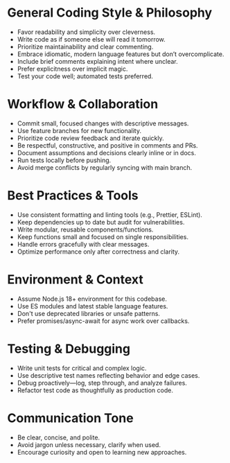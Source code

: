 # General Coding Style & Philosophy

- Favor readability and simplicity over cleverness.
- Write code as if someone else will read it tomorrow.
- Prioritize maintainability and clear commenting.
- Embrace idiomatic, modern language features but don’t overcomplicate.
- Include brief comments explaining intent where unclear.
- Prefer explicitness over implicit magic.
- Test your code well; automated tests preferred.

# Workflow & Collaboration

- Commit small, focused changes with descriptive messages.
- Use feature branches for new functionality.
- Prioritize code review feedback and iterate quickly.
- Be respectful, constructive, and positive in comments and PRs.
- Document assumptions and decisions clearly inline or in docs.
- Run tests locally before pushing.
- Avoid merge conflicts by regularly syncing with main branch.

# Best Practices & Tools

- Use consistent formatting and linting tools (e.g., Prettier, ESLint).
- Keep dependencies up to date but audit for vulnerabilities.
- Write modular, reusable components/functions.
- Keep functions small and focused on single responsibilities.
- Handle errors gracefully with clear messages.
- Optimize performance only after correctness and clarity.

# Environment & Context

- Assume Node.js 18+ environment for this codebase.
- Use ES modules and latest stable language features.
- Don't use deprecated libraries or unsafe patterns.
- Prefer promises/async-await for async work over callbacks.

# Testing & Debugging

- Write unit tests for critical and complex logic.
- Use descriptive test names reflecting behavior and edge cases.
- Debug proactively—log, step through, and analyze failures.
- Refactor test code as thoughtfully as production code.

# Communication Tone

- Be clear, concise, and polite.
- Avoid jargon unless necessary, clarify when used.
- Encourage curiosity and open to learning new approaches.